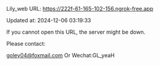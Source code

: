 Lily_web URL: https://222f-61-165-102-156.ngrok-free.app

Updated at: 2024-12-06 03:19:33

If you cannot open this URL, the server might be down.

Please contact: 

goley04@foxmail.com Or Wechat:GL_yeaH